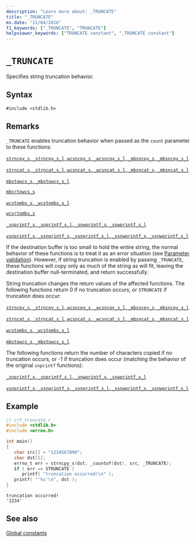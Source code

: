 ```yaml
---
description: "Learn more about: _TRUNCATE"
title: "_TRUNCATE"
ms.date: "11/04/2016"
f1_keywords: ["_TRUNCATE", "TRUNCATE"]
helpviewer_keywords: ["TRUNCATE constant", "_TRUNCATE constant"]
---
```

# `_TRUNCATE`

Specifies string truncation behavior.

## Syntax

```
#include <stdlib.h>
```

## Remarks

`_TRUNCATE` enables truncation behavior when passed as the `count` parameter to these functions:

[`strncpy_s`, `_strncpy_s_l`, `wcsncpy_s`, `_wcsncpy_s_l`, `_mbsncpy_s`, `_mbsncpy_s_l`](./reference/strncpy-s-strncpy-s-l-wcsncpy-s-wcsncpy-s-l-mbsncpy-s-mbsncpy-s-l.md)

[`strncat_s`, `_strncat_s_l`, `wcsncat_s`, `_wcsncat_s_l`, `_mbsncat_s`, `_mbsncat_s_l`](./reference/strncat-s-strncat-s-l-wcsncat-s-wcsncat-s-l-mbsncat-s-mbsncat-s-l.md)

[`mbstowcs_s`, `_mbstowcs_s_l`](./reference/mbstowcs-s-mbstowcs-s-l.md)

[`mbsrtowcs_s`](./reference/mbsrtowcs-s.md)

[`wcstombs_s`, `_wcstombs_s_l`](./reference/wcstombs-s-wcstombs-s-l.md)

[`wcsrtombs_s`](./reference/wcsrtombs-s.md)

[`_snprintf_s`, `_snprintf_s_l`, `_snwprintf_s`, `_snwprintf_s_l`](./reference/snprintf-s-snprintf-s-l-snwprintf-s-snwprintf-s-l.md)

[`vsnprintf_s`, `_vsnprintf_s`, `_vsnprintf_s_l`, `_vsnwprintf_s`, `_vsnwprintf_s_l`](./reference/vsnprintf-s-vsnprintf-s-vsnprintf-s-l-vsnwprintf-s-vsnwprintf-s-l.md)

If the destination buffer is too small to hold the entire string, the normal behavior of these functions is to treat it as an error situation (see [Parameter validation](./parameter-validation.md)). However, if string truncation is enabled by passing `_TRUNCATE`, these functions will copy only as much of the string as will fit, leaving the destination buffer null-terminated, and return successfully.

String truncation changes the return values of the affected functions. The following functions return 0 if no truncation occurs, or `STRUNCATE` if truncation does occur:

[`strncpy_s`, `_strncpy_s_l`, `wcsncpy_s`, `_wcsncpy_s_l`, `_mbsncpy_s`, `_mbsncpy_s_l`](./reference/strncpy-s-strncpy-s-l-wcsncpy-s-wcsncpy-s-l-mbsncpy-s-mbsncpy-s-l.md)

[`strncat_s`, `_strncat_s_l`, `wcsncat_s`, `_wcsncat_s_l`, `_mbsncat_s`, `_mbsncat_s_l`](./reference/strncat-s-strncat-s-l-wcsncat-s-wcsncat-s-l-mbsncat-s-mbsncat-s-l.md)

[`wcstombs_s`, `_wcstombs_s_l`](./reference/wcstombs-s-wcstombs-s-l.md)

[`mbstowcs_s`, `_mbstowcs_s_l`](./reference/mbstowcs-s-mbstowcs-s-l.md)

The following functions return the number of characters copied if no truncation occurs, or -1 if truncation does occur (matching the behavior of the original `snprintf` functions):

[`_snprintf_s`, `_snprintf_s_l`, `_snwprintf_s`, `_snwprintf_s_l`](./reference/snprintf-s-snprintf-s-l-snwprintf-s-snwprintf-s-l.md)

[`vsnprintf_s`, `_vsnprintf_s`, `_vsnprintf_s_l`, `_vsnwprintf_s`, `_vsnwprintf_s_l`](./reference/vsnprintf-s-vsnprintf-s-vsnprintf-s-l-vsnwprintf-s-vsnwprintf-s-l.md)

## Example

```c
// crt_truncate.c
#include <stdlib.h>
#include <errno.h>

int main()
{
   char src[] = "1234567890";
   char dst[5];
   errno_t err = strncpy_s(dst, _countof(dst), src, _TRUNCATE);
   if ( err == STRUNCATE )
      printf( "truncation occurred!\n" );
   printf( "'%s'\n", dst );
}
```

```Output
truncation occurred!
'1234'
```

## See also

[Global constants](./global-constants.md)

